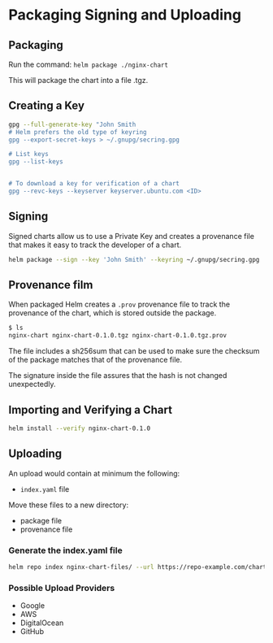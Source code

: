 # Packaging Signing and Uploading

## Packaging 
Run the command: `helm package ./nginx-chart`

This will package the chart into a file .tgz. 

## Creating a Key 

```bash
gpg --full-generate-key "John Smith
# Helm prefers the old type of keyring 
gpg --export-secret-keys > ~/.gnupg/secring.gpg

# List keys 
gpg --list-keys


# To download a key for verification of a chart 
gpg --revc-keys --keyserver keyserver.ubuntu.com <ID>
```

## Signing 

Signed charts allow us to use a Private Key and creates a provenance file that makes it easy to track the developer of a chart. 

```bash
helm package --sign --key 'John Smith' --keyring ~/.gnupg/secring.gpg ./nginx-chart
```

## Provenance film 

When packaged Helm creates a `.prov` provenance file to track the provenance of the chart, which is stored outside the package. 

```bash
$ ls
nginx-chart nginx-chart-0.1.0.tgz nginx-chart-0.1.0.tgz.prov
```

The file includes a sh256sum that can be used to make sure the checksum of the package matches that of the provenance file. 

The signature inside the file assures that the hash is not changed unexpectedly. 

## Importing and Verifying a Chart

```bash 
helm install --verify nginx-chart-0.1.0
```

## Uploading 



An upload would contain at minimum the following: 

- `index.yaml` file

Move these files to a new directory: 
- package file 
- provenance file

### Generate the index.yaml file 

```bash 
helm repo index nginx-chart-files/ --url https://repo-example.com/charts
```

### Possible Upload Providers 

- Google 
- AWS 
- DigitalOcean 
- GitHub